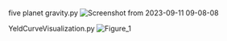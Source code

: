 # 
five planet gravity.py
![Screenshot from 2023-09-11 09-08-08](https://github.com/dtihonov982/python/assets/23220494/33a99c93-d4cf-4f47-92e8-e0b46f96fa45)

YeldCurveVisualization.py
![Figure_1](https://github.com/dtihonov982/python/assets/23220494/d310435a-3181-4939-8a36-63eee684c291)
